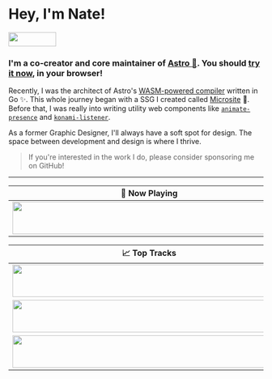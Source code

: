 # Hey, I'm Nate!

<a href="https://github.com/sponsors/natemoo-re" title="Sponsor Nate Moore"><img src="/assets/sponsor.svg?sanitize=true" width="94" height="28" aria-hidden="true"></a>

### I'm a co-creator and core maintainer of [Astro  🚀](https://github.com/snowpackjs/astro). You should [try it now](https://astro.new), in your browser!

Recently, I was the architect of Astro's [WASM-powered compiler](https://github.com/snowpackjs/astro-compiler-next) written in Go ✨. This whole journey began with a SSG I created called [Microsite](https://github.com/natemoo-re/microsite) 🤏. Before that, I was really into writing utility web components like [`animate-presence`](https://github.com/natemoo-re/animate-presence) and [`konami-listener`](https://github.com/natemoo-re/konami-listener).

As a former Graphic Designer, I'll always have a soft spot for design. The space between development and design is where I thrive.

> If you're interested in the work I do, please consider sponsoring me on GitHub!

---

| 🎵 Now Playing                                                                                                                    |
| ------------------------------------------------------------------------------------------------------------------------------ |
| <a href="https://evity.vercel.app/now-playing?open"><img src="https://evity.vercel.app/now-playing" width="540" height="64"></a> |


<table>
  <thead>
    <tr>
      <th>📈 Top Tracks</th>
    </tr>
  </thead>
  <tbody>
    <tr>
      <td><a href="https://evity.vercel.app/top-tracks?i=1&open"><img src="https://evity.vercel.app/top-tracks?i=1" width="540" height="64"></a></td>
    </tr>
    <tr></tr> <!-- hide gray row -->
    <tr>
      <td><a href="https:/evity.vercel.app/top-tracks?i=2&open"><img src="https://evity.vercel.app/top-tracks?i=2" width="540" height="64"></a></td>
    </tr>
    <tr></tr> <!-- hide gray row -->
    <tr>
      <td><a href="https://evity.vercel.app/top-tracks?i=3&open"><img src="https://evity.vercel.app/top-tracks?i=3" width="540" height="64"></a></td>
    </tr>
  </tbody>
</table>
